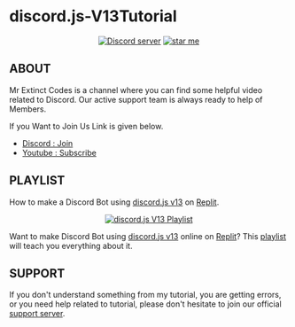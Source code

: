 # discord.js-V13Tutorial
<div align="center">
  <p>
    <a href="https://youtube.com/channel/UCdJDiMquCCq3wbZNt7Gtx3g">
  </p>
  <p>
    <a href="https://discord.gg/MRbJCmv4YJ"><img src="https://img.shields.io/discord/925633293754449921?color=5865F2&logo=discord&logoColor=white" alt="Discord server" /></a>
    <a href="https://github.com/itzExtinct7/discord.js-V13Tutorial"><img src="https://img.shields.io/github/stars/itzExtinct7/discord.js-V13Tutorial?style=social" alt="star me"></a>
  </p>
</div>

## ABOUT

Mr Extinct Codes is a channel where you can find some helpful video related to Discord.
Our active support team is always ready to help of Members.

If you Want to Join Us Link is given below.
- [Discord : Join](https://discord.gg/MRbJCmv4YJ)
- [Youtube : Subscribe](https://youtube.com/channel/UCdJDiMquCCq3wbZNt7Gtx3g)

## PLAYLIST

How to make a Discord Bot using [discord.js v13](https://discord.js.org/#/) on [Replit](https://replit.com/~).
<div align="center">
  <p>
    <a href="https://youtube.com/playlist?list=PLDn8iE9osELojF2BTBe3dwOF_9FZQFliD"><img src="https://media.discordapp.net/attachments/966943970145996800/966964207989981204/1650612595566.jpg" alt="discord.js V13 Playlist" /></a>
  </p>
</div>

Want to make Discord Bot using [discord.js v13](https://discord.js.org/#/) online on [Replit](https://replit.com/~)? This [playlist](https://youtube.com/playlist?list=PLDn8iE9osELojF2BTBe3dwOF_9FZQFliD) will teach you everything about it.

## SUPPORT

If you don't understand something from my tutorial, you are getting errors, or you need help related to tutorial, please don't hesitate to join our official [support server](https://discord.gg/MRbJCmv4YJ).
